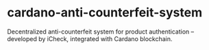 # cardano-anti-counterfeit-system
Decentralized anti-counterfeit system for product authentication – developed by iCheck, integrated with Cardano blockchain.
